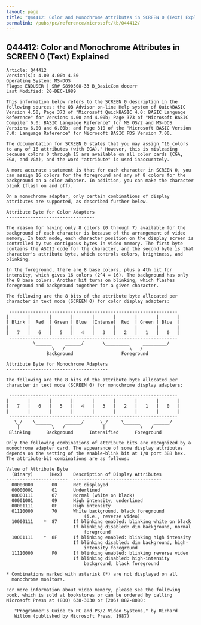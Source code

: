 ```yaml
---
layout: page
title: "Q44412: Color and Monochrome Attributes in SCREEN 0 (Text) Explained"
permalink: /pubs/pc/reference/microsoft/kb/Q44412/
---
```


## Q44412: Color and Monochrome Attributes in SCREEN 0 (Text) Explained

	Article: Q44412
	Version(s): 4.00 4.00b 4.50
	Operating System: MS-DOS
	Flags: ENDUSER | SR# S890508-33 B_BasicCom docerr
	Last Modified: 20-DEC-1989
	
	This information below refers to the SCREEN 0 description in the
	following sources: the QB Advisor on-line Help system of QuickBASIC
	Version 4.50; Page 373 of "Microsoft QuickBASIC 4.0: BASIC Language
	Reference" for Versions 4.00 and 4.00b; Page 373 of "Microsoft BASIC
	Compiler 6.0: BASIC Language Reference" for MS OS/2 and MS-DOS
	Versions 6.00 and 6.00b; and Page 310 of the "Microsoft BASIC Version
	7.0: Language Reference" for Microsoft BASIC PDS Version 7.00.
	
	The documentation for SCREEN 0 states that you may assign "16 colors
	to any of 16 attributes (with EGA)." However, this is misleading
	because colors 0 through 15 are available on all color cards (CGA,
	EGA, and VGA), and the word "attribute" is used inaccurately.
	
	A more accurate statement is that for each character in SCREEN 0, you
	can assign 16 colors for the foreground and any of 8 colors for the
	background on a color adapter. In addition, you can make the character
	blink (flash on and off).
	
	On a monochrome adapter, only certain combinations of display
	attributes are supported, as described further below.
	
	Attribute Byte for Color Adapters
	---------------------------------
	
	The reason for having only 8 colors (0 through 7) available for the
	background of each character is because of the arrangement of video
	memory. In text mode, each character position on the display screen is
	controlled by two contiguous bytes in video memory. The first byte
	contains the ASCII code for the character, and the second byte is that
	character's attribute byte, which controls colors, brightness, and
	blinking.
	
	In the foreground, there are 8 base colors, plus a 4th bit for
	intensity, which gives 16 colors (2^4 = 16). The background has only
	the 8 base colors. Another bit turns on blinking, which flashes
	foreground and background together for a given character.
	
	The following are the 8 bits of the attribute byte allocated per
	character in text mode (SCREEN 0) for color display adapters:
	
	 ---------------------------------------------------------------
	|       |       |       |       |       |       |       |       |
	| Blink |  Red  | Green | Blue  |Intense|  Red  | Green | Blue  |
	|       |       |       |       |       |       |       |       |
	|   7   |   6   |   5   |   4   |   3   |   2   |   1   |   0   |
	 ---------------------------------------------------------------
	          \______     ______/       \_________     _________/
	                 \   /                        \   /
	               Background                  Foreground
	
	Attribute Byte for Monochrome Adapters
	--------------------------------------
	
	The following are the 8 bits of the attribute byte allocated per
	character in text mode (SCREEN 0) for monochrome display adapters:
	
	 ---------------------------------------------------------------
	|       |       |       |       |       |       |       |       |
	|   7   |   6   |   5   |   4   |   3   |   2   |   1   |   0   |
	|       |       |       |       |       |       |       |       |
	 ---------------------------------------------------------------
	   \_/    \______     ______/      \_/     \______     ______/
	    |            \   /              |             \   /
	 Blinking      Background      Intensified      Foreground
	
	Only the following combinations of attribute bits are recognized by a
	monochrome adapter card. The appearance of some display attributes
	depends on the setting of the enable-blink bit at I/O port 3B8 hex.
	The attribute-bit combinations are as follows:
	
	Value of Attribute Byte
	  (Binary)      (Hex)    Description of Display Attributes
	-----------------------  ---------------------------------
	  00000000       00      Not displayed
	  00000001       01      Underlined
	  00000111       07      Normal (white on black)
	  00001001       09      High intensity, underlined
	  00001111       0F      High intensity
	  01110000       70      White background, black foreground
	                             (i.e., reverse video)
	  10000111    *  87      If blinking enabled: blinking white on black
	                         If blinking disabled: dim background, normal
	                             foreground
	  10001111    *  8F      If blinking enabled: blinking high intensity
	                         If blinking disabled: dim background, high-
	                             intensity foreground
	  11110000       F0      If blinking enabled: blinking reverse video
	                         If blinking disabled: high-intensity
	                             background, black foreground
	
	* Combinations marked with asterisk (*) are not displayed on all
	  monochrome monitors.
	
	For more information about video memory, please see the following
	book, which is sold at bookstores or can be ordered by calling
	Microsoft Press at (800) 638-3030 or (206) 882-8080:
	
	   "Programmer's Guide to PC and PS/2 Video Systems," by Richard
	   Wilton (published by Microsoft Press, 1987)
